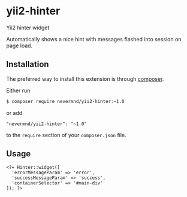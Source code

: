 # yii2-hinter

Yii2 hinter widget

Automatically shows a nice hint with messages flashed into session on page load.

## Installation
The preferred way to install this extension is through [composer](http://getcomposer.org/download/).

Either run

```bash
$ composer require nevermnd/yii2-hinter:~1.0
```

or add

```
"nevermnd/yii2-hinter": "~1.0"
```

to the `require` section of your `composer.json` file.

## Usage

```
<?= Hinter::widget([
  'errorMessageParam' => 'error',
  'successMessageParam' => 'success',
  'containerSelector' => '#main-div'
]); ?>
